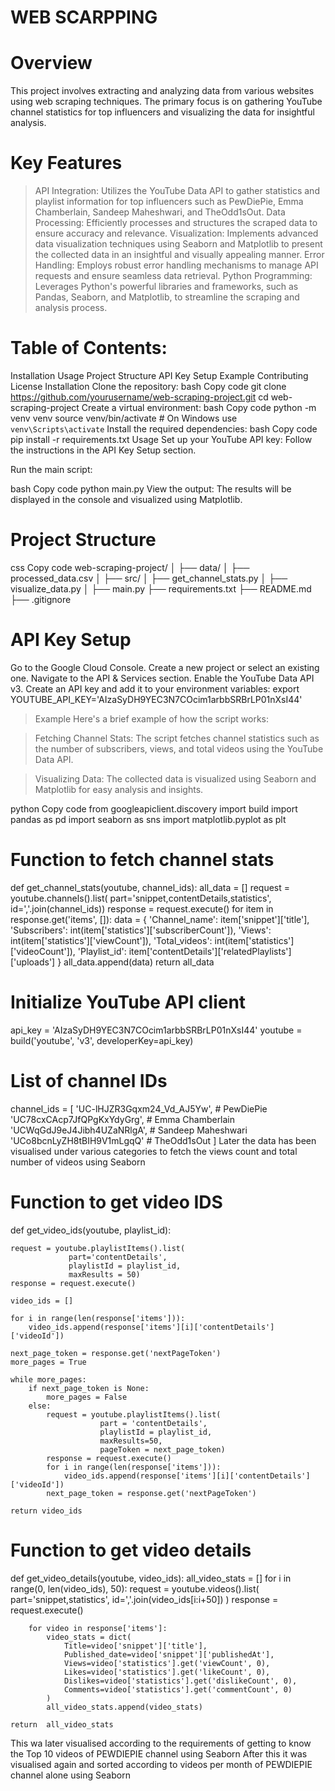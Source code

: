 # WEB SCARPPING 
# Overview
This project involves extracting and analyzing data from various websites using web scraping techniques. The primary focus is on gathering YouTube channel statistics for top influencers and visualizing the data for insightful analysis.

# Key Features
> API Integration: Utilizes the YouTube Data API to gather statistics and playlist information for top influencers such as PewDiePie, Emma Chamberlain, Sandeep Maheshwari, and TheOdd1sOut.
> Data Processing: Efficiently processes and structures the scraped data to ensure accuracy and relevance.
> Visualization: Implements advanced data visualization techniques using Seaborn and Matplotlib to present the collected data in an insightful and visually appealing manner.
> Error Handling: Employs robust error handling mechanisms to manage API requests and ensure seamless data retrieval.
> Python Programming: Leverages Python's powerful libraries and frameworks, such as Pandas, Seaborn, and Matplotlib, to streamline the scraping and analysis process.
# Table of Contents:
Installation
Usage
Project Structure
API Key Setup
Example
Contributing
License
Installation
Clone the repository:
bash
Copy code
git clone https://github.com/yourusername/web-scraping-project.git
cd web-scraping-project
Create a virtual environment:
bash
Copy code
python -m venv venv
source venv/bin/activate  # On Windows use `venv\Scripts\activate`
Install the required dependencies:
bash
Copy code
pip install -r requirements.txt
Usage
Set up your YouTube API key:
Follow the instructions in the API Key Setup section.

Run the main script:

bash
Copy code
python main.py
View the output:
The results will be displayed in the console and visualized using Matplotlib.
# Project Structure
css
Copy code
web-scraping-project/
│
├── data/
│   ├── processed_data.csv
│
├── src/
│   ├── get_channel_stats.py
│   ├── visualize_data.py
│
├── main.py
├── requirements.txt
├── README.md
├── .gitignore
# API Key Setup
Go to the Google Cloud Console.
Create a new project or select an existing one.
Navigate to the API & Services section.
Enable the YouTube Data API v3.
Create an API key and add it to your environment variables:
export YOUTUBE_API_KEY='AIzaSyDH9YEC3N7COcim1arbbSRBrLP01nXsI44' 
> Example
Here's a brief example of how the script works:

> Fetching Channel Stats:
The script fetches channel statistics such as the number of subscribers, views, and total videos using the YouTube Data API.

> Visualizing Data:
The collected data is visualized using Seaborn and Matplotlib for easy analysis and insights.

python
Copy code
from googleapiclient.discovery import build
import pandas as pd
import seaborn as sns
import matplotlib.pyplot as plt

# Function to fetch channel stats
def get_channel_stats(youtube, channel_ids):
    all_data = []
    request = youtube.channels().list(
        part='snippet,contentDetails,statistics',
        id=','.join(channel_ids))
    response = request.execute()
    for item in response.get('items', []):
        data = {
            'Channel_name': item['snippet']['title'],
            'Subscribers': int(item['statistics']['subscriberCount']),
            'Views': int(item['statistics']['viewCount']),
            'Total_videos': int(item['statistics']['videoCount']),
            'Playlist_id': item['contentDetails']['relatedPlaylists']['uploads']
        }
        all_data.append(data)
    return all_data

# Initialize YouTube API client
api_key = 'AIzaSyDH9YEC3N7COcim1arbbSRBrLP01nXsI44'
youtube = build('youtube', 'v3', developerKey=api_key)

# List of channel IDs
channel_ids = [
    'UC-lHJZR3Gqxm24_Vd_AJ5Yw',  # PewDiePie
    'UC78cxCAcp7JfQPgKxYdyGrg',  # Emma Chamberlain
    'UCWqGdJ9eJ4Jibh4UZaNRlgA',  # Sandeep Maheshwari
    'UCo8bcnLyZH8tBIH9V1mLgqQ'   # TheOdd1sOut
]
Later the data has been visualised under various categories to fetch the views count and total number of videos using Seaborn 
# Function to get video IDS 
def get_video_ids(youtube, playlist_id):

    request = youtube.playlistItems().list(
                 part='contentDetails',
                 playlistId = playlist_id,
                 maxResults = 50)
    response = request.execute()

    video_ids = []

    for i in range(len(response['items'])):
        video_ids.append(response['items'][i]['contentDetails']['videoId'])

    next_page_token = response.get('nextPageToken')
    more_pages = True

    while more_pages:
        if next_page_token is None:
            more_pages = False
        else:
            request = youtube.playlistItems().list(
                        part = 'contentDetails',
                        playlistId = playlist_id,
                        maxResults=50,
                        pageToken = next_page_token)
            response = request.execute()
            for i in range(len(response['items'])):
                video_ids.append(response['items'][i]['contentDetails']['videoId'])
            next_page_token = response.get('nextPageToken')

    return video_ids
# Function to get video details 
def get_video_details(youtube, video_ids):
    all_video_stats = []
    for i in range(0, len(video_ids), 50):
        request = youtube.videos().list(
            part='snippet,statistics',
            id=','.join(video_ids[i:i+50])
        )
        response = request.execute()

        for video in response['items']:
            video_stats = dict(
                Title=video['snippet']['title'],
                Published_date=video['snippet']['publishedAt'],
                Views=video['statistics'].get('viewCount', 0),
                Likes=video['statistics'].get('likeCount', 0),
                Dislikes=video['statistics'].get('dislikeCount', 0),
                Comments=video['statistics'].get('commentCount', 0)
            )
            all_video_stats.append(video_stats)

    return  all_video_stats
This wa later visualised according to the requirements of getting to know the Top 10 videos of PEWDIEPIE channel using Seaborn 
 After this it was visualised again and sorted according to videos per month of PEWDIEPIE channel alone using Seaborn   
